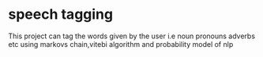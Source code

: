 # speech tagging
This project can tag the words given by the user i.e noun pronouns adverbs etc using markovs chain,vitebi algorithm and probability model of nlp
